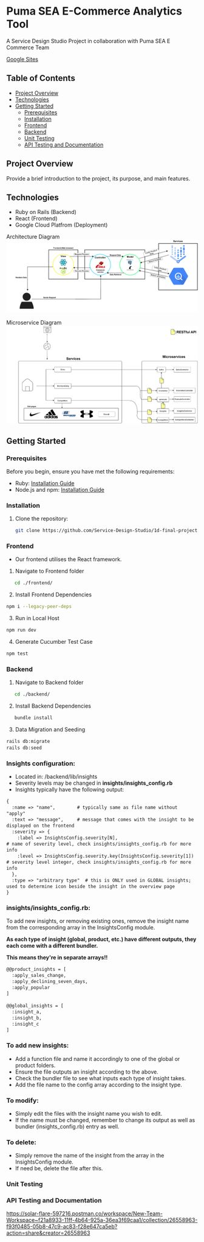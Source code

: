 # Puma SEA E-Commerce Analytics Tool

A Service Design Studio Project in collaboration with Puma SEA E Commerce Team

[Google Sites](https://sites.google.com/view/ctrl-design/home)

## Table of Contents

- [Project Overview](#project-overview)
- [Technologies](#technologies)
- [Getting Started](#getting-started)
  - [Prerequisites](#prerequisites)
  - [Installation](#installation)
  - [Frontend](#Frontend)
  - [Backend](#Backend)
  - [Unit Testing](#unit-testing)
  - [API Testing and Documentation](#api-testing-and-documentation)


## Project Overview

Provide a brief introduction to the project, its purpose, and main features.

## Technologies

- Ruby on Rails (Backend)
- React (Frontend)
- Google Cloud Platfrom (Deployment)

Architecture Diagram
![Architecture Diagram](https://github.com/Service-Design-Studio/1d-final-project-2023-sds-2023-team-03/blob/main/image-1.png?raw=true)

Microservice Diagram
![Microservice Diagram](https://github.com/Service-Design-Studio/1d-final-project-2023-sds-2023-team-03/blob/main/image-2.png?raw=true)

## Getting Started

### Prerequisites

Before you begin, ensure you have met the following requirements:

- Ruby: [Installation Guide](https://www.ruby-lang.org/en/documentation/installation/)
- Node.js and npm: [Installation Guide](https://docs.npmjs.com/downloading-and-installing-node-js-and-npm)

### Installation

1. Clone the repository: 

   ```bash
   git clone https://github.com/Service-Design-Studio/1d-final-project-2023-sds-2023-team-03.git
   ```

### Frontend
- Our frontend utilises the React framework.
1. Navigate to Frontend folder
```bash
   cd ./frontend/
```
2. Install Frontend Dependencies
```bash
npm i --legacy-peer-deps
```
3. Run in Local Host
```bash
npm run dev
```
4. Generate Cucumber Test Case
```bash
npm test
```

### Backend
1. Navigate to Backend folder
```bash
   cd ./backend/
```
2. Install Backend Dependencies
```bash
   bundle install
```
3. Data Migration and Seeding
```bash
rails db:migrate
rails db:seed
```

### Insights configuration:
- Located in: /backend/lib/insights
- Severity levels may be changed in **insights/insights_config.rb**
- Insights typically have the following output:
```
{
  :name => "name",        # typically same as file name without "apply"
  :text => "message",     # message that comes with the insight to be displayed on the frontend
  :severity => {      
    :label => InsightsConfig.severity[N],                                # name of severity level, check insights/insights_config.rb for more info
    :level => InsightsConfig.severity.key(InsightsConfig.severity[1])    # severity level integer, check insights/insights_config.rb for more info
  },
  :type => "arbitrary type"  # this is ONLY used in GLOBAL insights; used to determine icon beside the insight in the overview page
}
```

### insights/insights_config.rb:

To add new insights, or removing existing ones, remove the insight name from the corresponding array in the InsightsConfig module.

**As each type of insight (global, product, etc.) have different outputs, they each come with a different bundler.**

**This means they're in separate arrays!!**
```
@@product_insights = [
  :apply_sales_change,
  :apply_declining_seven_days,
  :apply_popular
]

@@global_insights = [
  :insight_a,
  :insight_b,
  :insight_c
]
```

### To add new insights:
- Add a function file and name it accordingly to one of the global or product folders.
- Ensure the file outputs an insight according to the above.
- Check the bundler file to see what inputs each type of insight takes.
- Add the file name to the config array according to the insight type.
  
### To modify:
- Simply edit the files with the insight name you wish to edit.
- If the name must be changed, remember to change its output as well as bundler (insights_config.rb) entry as well. 

### To delete:
- Simply remove the name of the insight from the array in the InsightsConfig module.
- If need be, delete the file after this.


### Unit Testing

### API Testing and Documentation
https://solar-flare-597216.postman.co/workspace/New-Team-Workspace~f21a8933-11ff-4b64-925a-36ea3f69caa1/collection/26558963-f93f0485-05b8-47c9-ac83-f28e647ca5eb?action=share&creator=26558963

